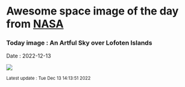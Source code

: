 
# Awesome space image of the day from [NASA](https://api.nasa.gov/)

### Today image : An Artful Sky over Lofoten Islands
Date : 2022-12-13

![](https://apod.nasa.gov/apod/image/2212/SkyArt_Cobianchi_1024.jpg)

<small>Latest update : Tue Dec 13 14:13:51 2022</small>
        